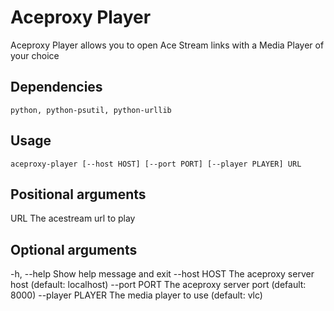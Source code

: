 # Aceproxy Player
Aceproxy Player allows you to open Ace Stream links with a Media Player of your choice

## Dependencies
    python, python-psutil, python-urllib

## Usage
    aceproxy-player [--host HOST] [--port PORT] [--player PLAYER] URL

## Positional arguments
URL              The acestream url to play

## Optional arguments
-h, --help       Show help message and exit
--host HOST      The aceproxy server host (default: localhost)
--port PORT      The aceproxy server port (default: 8000)
--player PLAYER  The media player to use (default: vlc)
